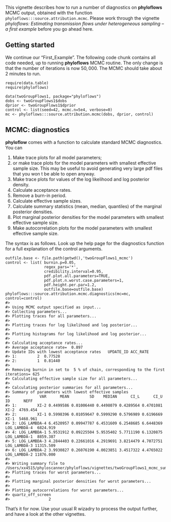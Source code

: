 This vignette describes how to run a number of diagnostics on
**phyloflows** MCMC output, obtained with the function
`phyloflows:::source.attribution.mcmc`. Please work through the vignette
*phyloflows: Estimating transmission flows under heterogeneous sampling
– a first example* before you go ahead here.

Getting started
---------------

We continue our “First\_Example”. The following code chunk contains all
code needed, up to running **phyloflows** MCMC routine. The only change
is that the number of iterations is now 50, 000. The MCMC should take
about 2 minutes to run.

    require(data.table)
    require(phyloflows)

    data(twoGroupFlows1, package="phyloflows")
    dobs <- twoGroupFlows1$dobs
    dprior <- twoGroupFlows1$dprior
    control <- list(seed=42, mcmc.n=5e4, verbose=0)
    mc <- phyloflows:::source.attribution.mcmc(dobs, dprior, control)

MCMC: diagnostics
-----------------

**phyloflow** comes with a function to calculate standard MCMC
diagnostics. You can

1.  Make trace plots for all model parameters;
2.  or make trace plots for the model parameters with smallest effective
    sample size. This may be useful to avoid generating very large pdf
    files that you won t be able to open anyway.
3.  Make trace plots for values of the log likelihood and log posterior
    density.
4.  Calculate acceptance rates.
5.  Remove a burn-in period.
6.  Calculate effective sample sizes.
7.  Calculate summary statistics (mean, median, quantiles) of the
    marginal posterior densities.
8.  Plot marginal posterior densities for the model parameters with
    smallest effective sample size.
9.  Make autocorrelation plots for the model parameters with smallest
    effective sample size.

The syntax is as follows. Look up the help page for the diagnostics
function for a full explanation of the control arguments.

    outfile.base <- file.path(getwd(),'twoGroupFlows1_mcmc') 
    control <- list( burnin.p=0.05, 
                     regex_pars='*', 
                     credibility.interval=0.95, 
                     pdf.plot.all.parameters=TRUE, 
                     pdf.plot.n.worst.case.parameters=1, 
                     pdf.height.per.par=1.2, 
                     outfile.base=outfile.base)
    phyloflows:::source.attribution.mcmc.diagnostics(mc=mc, control=control)
    #> 
    #> Using MCMC output specified as input...
    #> Collecting parameters...
    #> Plotting traces for all parameters...
    #> 
    #> Plotting traces for log likelihood and log posterior...
    #> 
    #> Plotting histograms for log likelihood and log posterior...
    #> 
    #> Calculating acceptance rates...
    #> Average acceptance rate=  0.897
    #> Update IDs with lowest acceptance rates   UPDATE_ID ACC_RATE
    #> 1:         2  0.77528
    #> 2:         1  0.81440
    #> 
    #> Removing burnin in set to  5 % of chain, corresponding to the first iterations= 625
    #> Calculating effective sample size for all parameters...
    #> 
    #> Calculating posterior summaries for all parameters...
    #> Summary of parameters with lowest effective samples
    #>             VAR      MEAN         SD    MEDIAN      CI_L      CI_U           ID      NEFF
    #> 1:         XI-2 0.4499586 0.01006440 0.4498079 0.4289564 0.4701081         XI-2  4769.454
    #> 2:         XI-1 0.5998396 0.01059647 0.5999290 0.5796989 0.6196669         XI-1  5468.961
    #> 3: LOG_LAMBDA-4 6.4520957 0.09947787 6.4531609 6.2548685 6.6448369 LOG_LAMBDA-4  6824.919
    #> 4: LOG_LAMBDA-1 5.9531912 0.09225504 5.9535402 5.7711190 6.1320875 LOG_LAMBDA-1  8859.387
    #> 5: LOG_LAMBDA-3 4.2844403 0.22661016 4.2919691 3.8214479 4.7072751 LOG_LAMBDA-3 11315.509
    #> 6: LOG_LAMBDA-2 3.9930827 0.26076190 4.0023851 3.4517322 4.4765022 LOG_LAMBDA-2 11876.000
    #> 
    #> Writing summary file to /Users/xx4515/phyloscanner/phyloflows/vignettes/twoGroupFlows1_mcmc_summary.csv
    #> Plotting traces for worst parameters...
    #> 
    #> Plotting marginal posterior densities for worst parameters...
    #> 
    #> Plotting autocorrelations for worst parameters...
    #> quartz_off_screen 
    #>                 2

That’s it for now. Use your usual R wizadry to process the output
further, and have a look at the other vignettes.
